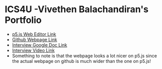 # ICS4U -Vivethen Balachandiran's Portfolio

* [p5.js Web Editor Link](https://editor.p5js.org/Vivethen/sketches/PL-hyv05j)
* [Github Webpage Link](https://vivethen.github.io/ICS4U-Vivethen-Portfolio/)
* [Interview Google Doc Link](https://docs.google.com/document/d/1yyaWtgdIHObwLhIXO3ChWY9QcPrqJXaiArx1tgd5Sa8/edit)
* [Interview Video Link](https://photos.google.com/u/0/photo/AF1QipN8D3oIu_5wAvH4poCGUz4WPAv5wLcJg0MXWef6)
* Something to note is that the webpage looks a lot nicer on p5.js since the actual webpage on github is much wider than the one on p5.js!
 
